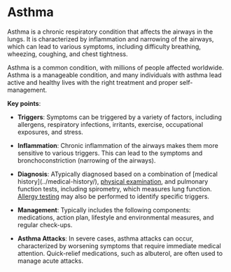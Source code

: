 [//]: # (
source: gpt-3 + jph editing
tags: conditions
)

# Asthma

Asthma is a chronic respiratory condition that affects the airways in the lungs. It is characterized by inflammation and narrowing of the airways, which can lead to various symptoms, including difficulty breathing, wheezing, coughing, and chest tightness.

Asthma is a common condition, with millions of people affected worldwide. Asthma is a manageable condition, and many individuals with asthma lead active and healthy lives with the right treatment and proper self-management.

**Key points**:

* **Triggers**: Symptoms can be triggered by a variety of factors, including allergens, respiratory infections, irritants, exercise, occupational exposures, and stress.

* **Inflammation**: Chronic inflammation of the airways makes them more sensitive to various triggers. This can lead to the symptoms and bronchoconstriction (narrowing of the airways).

* **Diagnosis**: ATypically diagnosed based on a combination of [medical history](../medical-history/\), [physical examination](../physical-examination/), and pulmonary function tests, including spirometry, which measures lung function. [Allergy testing](../allergy-testing/) may also be performed to identify specific triggers.

* **Management**: Typically includes the following components: medications, action plan, lifestyle and environmental measures, and regular check-ups.

* **Asthma Attacks**: In severe cases, asthma attacks can occur, characterized by worsening symptoms that require immediate medical attention. Quick-relief medications, such as albuterol, are often used to manage acute attacks.
